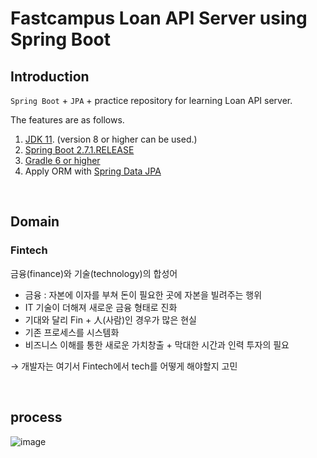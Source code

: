 # Fastcampus Loan API Server using Spring Boot

## Introduction

`Spring Boot` + `JPA` + practice repository for learning Loan API server.

The features are as follows.

1. [JDK 11](https://adoptopenjdk.net/). (version 8 or higher can be used.)
2. [Spring Boot 2.7.1.RELEASE]()
3. [Gradle 6 or higher](https://gradle.org/)
4. Apply ORM with [Spring Data JPA](https://spring.io/projects/spring-data-jpa)

<br>

## Domain

### Fintech

금융(finance)와 기술(technology)의 합성어

- 금융 : 자본에 이자를 부쳐 돈이 필요한 곳에 자본을 빌려주는 행위
- IT 기술이 더해져 새로운 금융 형태로 진화
- 기대와 달리 Fin + 人(사람)인 경우가 많은 현실
- 기존 프로세스를 시스템화
- 비즈니스 이해를 통한 새로운 가치창출 + 막대한 시간과 인력 투자의 필요

→ 개발자는 여기서 Fintech에서 tech를 어떻게 해야할지 고민

<BR>

## process

![image](https://github.com/zeunxx/algorithm/assets/81572478/eb7bf91b-226e-41b5-9a30-12c532e5b2c6)



